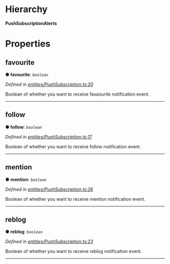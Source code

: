 

# Hierarchy

**PushSubscriptionAlerts**

# Properties

<a id="favourite"></a>

##  favourite

**● favourite**: *`boolean`*

*Defined in [entities/PushSubscription.ts:20](https://github.com/aendrew/core/blob/a43c578/src/entities/PushSubscription.ts#L20)*

Boolean of whether you want to receive favaourite notification event.

___
<a id="follow"></a>

##  follow

**● follow**: *`boolean`*

*Defined in [entities/PushSubscription.ts:17](https://github.com/aendrew/core/blob/a43c578/src/entities/PushSubscription.ts#L17)*

Boolean of whether you want to receive follow notification event.

___
<a id="mention"></a>

##  mention

**● mention**: *`boolean`*

*Defined in [entities/PushSubscription.ts:26](https://github.com/aendrew/core/blob/a43c578/src/entities/PushSubscription.ts#L26)*

Boolean of whether you want to receive mention notification event.

___
<a id="reblog"></a>

##  reblog

**● reblog**: *`boolean`*

*Defined in [entities/PushSubscription.ts:23](https://github.com/aendrew/core/blob/a43c578/src/entities/PushSubscription.ts#L23)*

Boolean of whether you want to receive reblog notification event.

___

